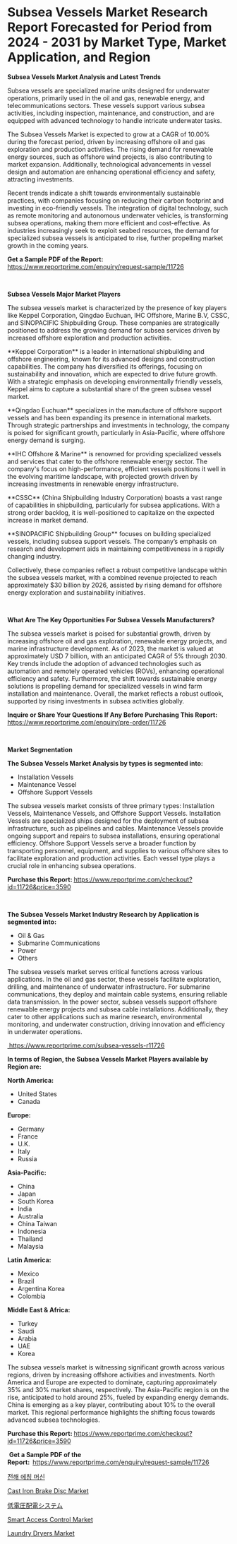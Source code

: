 <p><h1>Subsea Vessels Market Research Report Forecasted for Period from 2024 -  2031 by Market Type, Market Application, and Region</h1></p><p><strong>Subsea Vessels Market Analysis and Latest Trends</strong></p>
<p><p>Subsea vessels are specialized marine units designed for underwater operations, primarily used in the oil and gas, renewable energy, and telecommunications sectors. These vessels support various subsea activities, including inspection, maintenance, and construction, and are equipped with advanced technology to handle intricate underwater tasks.</p><p>The Subsea Vessels Market is expected to grow at a CAGR of 10.00% during the forecast period, driven by increasing offshore oil and gas exploration and production activities. The rising demand for renewable energy sources, such as offshore wind projects, is also contributing to market expansion. Additionally, technological advancements in vessel design and automation are enhancing operational efficiency and safety, attracting investments.</p><p>Recent trends indicate a shift towards environmentally sustainable practices, with companies focusing on reducing their carbon footprint and investing in eco-friendly vessels. The integration of digital technology, such as remote monitoring and autonomous underwater vehicles, is transforming subsea operations, making them more efficient and cost-effective. As industries increasingly seek to exploit seabed resources, the demand for specialized subsea vessels is anticipated to rise, further propelling market growth in the coming years.</p></p>
<p><strong>Get a Sample PDF of the Report:&nbsp;</strong> <a href="https://www.reportprime.com/enquiry/request-sample/11726">https://www.reportprime.com/enquiry/request-sample/11726</a></p>
<p>&nbsp;</p>
<p><strong>Subsea Vessels Major Market Players</strong></p>
<p><p>The subsea vessels market is characterized by the presence of key players like Keppel Corporation, Qingdao Euchuan, IHC Offshore, Marine B.V, CSSC, and SINOPACIFIC Shipbuilding Group. These companies are strategically positioned to address the growing demand for subsea services driven by increased offshore exploration and production activities.</p><p>**Keppel Corporation** is a leader in international shipbuilding and offshore engineering, known for its advanced designs and construction capabilities. The company has diversified its offerings, focusing on sustainability and innovation, which are expected to drive future growth. With a strategic emphasis on developing environmentally friendly vessels, Keppel aims to capture a substantial share of the green subsea vessel market.</p><p>**Qingdao Euchuan** specializes in the manufacture of offshore support vessels and has been expanding its presence in international markets. Through strategic partnerships and investments in technology, the company is poised for significant growth, particularly in Asia-Pacific, where offshore energy demand is surging.</p><p>**IHC Offshore & Marine** is renowned for providing specialized vessels and services that cater to the offshore renewable energy sector. The company's focus on high-performance, efficient vessels positions it well in the evolving maritime landscape, with projected growth driven by increasing investments in renewable energy infrastructure.</p><p>**CSSC** (China Shipbuilding Industry Corporation) boasts a vast range of capabilities in shipbuilding, particularly for subsea applications. With a strong order backlog, it is well-positioned to capitalize on the expected increase in market demand.</p><p>**SINOPACIFIC Shipbuilding Group** focuses on building specialized vessels, including subsea support vessels. The company’s emphasis on research and development aids in maintaining competitiveness in a rapidly changing industry.</p><p>Collectively, these companies reflect a robust competitive landscape within the subsea vessels market, with a combined revenue projected to reach approximately $30 billion by 2026, assisted by rising demand for offshore energy exploration and sustainability initiatives.</p></p>
<p>&nbsp;</p>
<p><strong>What Are The Key Opportunities For Subsea Vessels Manufacturers?</strong></p>
<p><p>The subsea vessels market is poised for substantial growth, driven by increasing offshore oil and gas exploration, renewable energy projects, and marine infrastructure development. As of 2023, the market is valued at approximately USD 7 billion, with an anticipated CAGR of 5% through 2030. Key trends include the adoption of advanced technologies such as automation and remotely operated vehicles (ROVs), enhancing operational efficiency and safety. Furthermore, the shift towards sustainable energy solutions is propelling demand for specialized vessels in wind farm installation and maintenance. Overall, the market reflects a robust outlook, supported by rising investments in subsea activities globally.</p></p>
<p><strong>Inquire or Share Your Questions If Any Before Purchasing This Report:</strong> <a href="https://www.reportprime.com/enquiry/pre-order/11726">https://www.reportprime.com/enquiry/pre-order/11726</a></p>
<p>&nbsp;</p>
<p><strong>Market Segmentation</strong></p>
<p><strong>The Subsea Vessels Market Analysis by types is segmented into:</strong></p>
<p><ul><li>Installation Vessels</li><li>Maintenance Vessel</li><li>Offshore Support Vessels</li></ul></p>
<p><p>The subsea vessels market consists of three primary types: Installation Vessels, Maintenance Vessels, and Offshore Support Vessels. Installation Vessels are specialized ships designed for the deployment of subsea infrastructure, such as pipelines and cables. Maintenance Vessels provide ongoing support and repairs to subsea installations, ensuring operational efficiency. Offshore Support Vessels serve a broader function by transporting personnel, equipment, and supplies to various offshore sites to facilitate exploration and production activities. Each vessel type plays a crucial role in enhancing subsea operations.</p></p>
<p><strong>Purchase this Report:&nbsp;</strong><a href="https://www.reportprime.com/checkout?id=11726&price=3590">https://www.reportprime.com/checkout?id=11726&price=3590</a></p>
<p>&nbsp;</p>
<p><strong>The Subsea Vessels Market Industry Research by Application is segmented into:</strong></p>
<p><ul><li>Oil & Gas</li><li>Submarine Communications</li><li>Power</li><li>Others</li></ul></p>
<p><p>The subsea vessels market serves critical functions across various applications. In the oil and gas sector, these vessels facilitate exploration, drilling, and maintenance of underwater infrastructure. For submarine communications, they deploy and maintain cable systems, ensuring reliable data transmission. In the power sector, subsea vessels support offshore renewable energy projects and subsea cable installations. Additionally, they cater to other applications such as marine research, environmental monitoring, and underwater construction, driving innovation and efficiency in underwater operations.</p></p>
<p><a href="https://www.reportprime.com/subsea-vessels-r11726">&nbsp;https://www.reportprime.com/subsea-vessels-r11726</a></p>
<p><strong>In terms of Region, the Subsea Vessels Market Players available by Region are:</strong></p>
<p>
    <p> <strong> North America: </strong>
        <ul>
            <li>United States</li>
            <li>Canada</li>
        </ul>
        </p> 
    <p> <strong> Europe: </strong>
        <ul>
            <li>Germany</li>
            <li>France</li>
            <li>U.K.</li>
            <li>Italy</li>
            <li>Russia</li>
        </ul>
        </p> 
    <p> <strong> Asia-Pacific: </strong>
        <ul>
            <li>China</li>
            <li>Japan</li>
            <li>South Korea</li>
            <li>India</li>
            <li>Australia</li>
            <li>China Taiwan</li>
            <li>Indonesia</li>
            <li>Thailand</li>
            <li>Malaysia</li>
        </ul>
        </p> 
    <p> <strong> Latin America: </strong>
        <ul>
            <li>Mexico</li>
            <li>Brazil</li>
            <li>Argentina Korea</li>
            <li>Colombia</li>
        </ul>
        </p> 
    <p> <strong> Middle East & Africa: </strong>
        <ul>
            <li>Turkey</li>
            <li>Saudi</li>
            <li>Arabia</li>
            <li>UAE</li>
            <li>Korea</li>
        </ul>
    </p>
    </p>
<p><p>The subsea vessels market is witnessing significant growth across various regions, driven by increasing offshore activities and investments. North America and Europe are expected to dominate, capturing approximately 35% and 30% market shares, respectively. The Asia-Pacific region is on the rise, anticipated to hold around 25%, fueled by expanding energy demands. China is emerging as a key player, contributing about 10% to the overall market. This regional performance highlights the shifting focus towards advanced subsea technologies.</p></p>
<p><strong>Purchase this Report: </strong><a href="https://www.reportprime.com/checkout?id=11726&price=3590">https://www.reportprime.com/checkout?id=11726&price=3590</a></p>
<p>&nbsp;<strong>Get a Sample PDF of the Report:&nbsp;&nbsp;</strong><a href="https://www.reportprime.com/enquiry/request-sample/11726">https://www.reportprime.com/enquiry/request-sample/11726</a></p>
<p><strong></strong></p>
<p><p><a href="https://medium.com/@bobbykihnyt57786/%EB%AF%B8%EB%9E%98%EB%A5%BC-%EA%B7%B8%EB%A6%AC%EB%8B%A4-%EA%B8%80%EB%A1%9C%EB%B2%8C-%EC%A0%84%ED%95%B4%EC%8B%9D-%EC%97%90%EC%B9%AD%EA%B8%B0-%EC%8B%9C%EC%9E%A5-2024-2031-%EC%97%90-%EB%8C%80%ED%95%9C-%EC%A2%85%ED%95%A9-%EB%B6%84%EC%84%9D-783ff41e4f94">전해 에칭 머신</a></p><p><a href="https://github.com/ChiragRp1/Market-Research-Report-List-6/blob/main/cast-iron-brake-disc-market.md">Cast Iron Brake Disc Market</a></p><p><a href="https://medium.com/@rosaleen41t7a/%E6%88%90%E9%95%B7%E3%81%AE%E5%8F%AF%E8%83%BD%E6%80%A7%E3%82%92%E8%A7%A3%E3%81%8D%E6%94%BE%E3%81%A4-2024%E5%B9%B4%E3%81%8B%E3%82%892031%E5%B9%B4%E3%81%BE%E3%81%A7%E3%81%AE%E4%BD%8E%E9%9B%BB%E5%9C%A7%E9%85%8D%E9%9B%BB%E3%82%B7%E3%82%B9%E3%83%86%E3%83%A0%E5%B8%82%E5%A0%B4%E3%81%AE%E6%88%A6%E7%95%A5%E7%9A%84%E5%88%86%E6%9E%90%E3%81%A8%E4%BA%88%E6%B8%AC-cc23095cbc71">低電圧配電システム</a></p><p><a href="https://medium.com/@jariartemva9/smart-access-control-market-overview-global-market-trends-and-future-prospects-from-2024-to-2031-3300b20a6f0c">Smart Access Control Market</a></p><p><a href="https://medium.com/@jariartemva9/an-in-depth-analysis-of-the-global-laundry-dryers-market-scope-and-its-rapid-growing-11-5-2284d57e9356">Laundry Dryers Market</a></p></p>